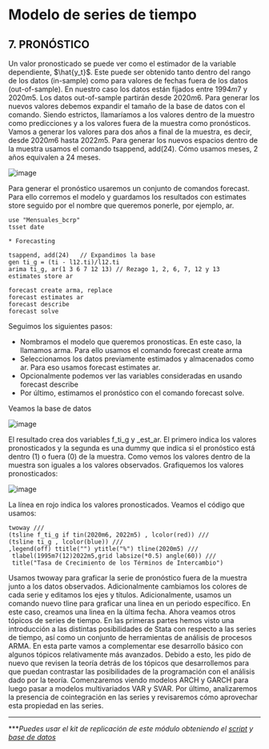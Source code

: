 # Modelo de series de tiempo

## 7.  PRONÓSTICO

Un valor pronosticado se puede ver como el estimador de la variable dependiente, $\hat{y_t}$. Este puede ser obtenido tanto dentro del rango de los datos (in-sample) como para valores de fechas fuera de los datos (out-of-sample).
En nuestro caso los datos están fijados entre $1994m7$ y $2020m5$. Los datos out-of-sample partirán desde $2020m6$. Para generar los nuevos valores debemos expandir el tamaño de la base de datos con el comando. Siendo estrictos, llamaríamos a los valores dentro de la muestro como predicciones y a los valores fuera de la muestra como pronósticos.
Vamos a generar los valores para dos años a final de la muestra, es decir, desde $2020m6$ hasta $2022m5$. Para generar los nuevos espacios dentro de la muestra usamos el comando tsappend, add(24). Cómo usamos meses, 2 años equivalen a 24 meses.

![image](https://user-images.githubusercontent.com/106888200/224491809-80419901-ae34-4424-aafd-8089bcc53115.png)

Para generar el pronóstico usaremos un conjunto de comandos forecast. Para ello corremos el modelo y guardamos los resultados con estimates store seguido por el nombre que queremos ponerle, por ejemplo, ar. 

```
use "Mensuales_bcrp"
tsset date 

* Forecasting

tsappend, add(24)	// Expandimos la base
gen ti_g = (ti - l12.ti)/l12.ti 
arima ti_g, ar(1 3 6 7 12 13) // Rezago 1, 2, 6, 7, 12 y 13
estimates store ar

forecast create arma, replace
forecast estimates ar
forecast describe
forecast solve
```

Seguimos los siguientes pasos:
- Nombramos el modelo que queremos pronosticas. En este caso, la llamamos arma. Para ello usamos el comando forecast create arma 
- Seleccionamos los datos previamente estimados y almacenados como ar. Para eso usamos forecast estimates ar.
- Opcionalmente podemos ver las variables consideradas en usando forecast describe
- Por último, estimamos el pronóstico con el comando forecast solve.

Veamos la base de datos

![image](https://user-images.githubusercontent.com/106888200/224491827-044dd5e3-fd35-4a10-89e9-bd9e19ba61db.png)

El resultado crea dos variables f_ti_g y _est_ar. El primero indica los valores pronosticados y la segunda es una dummy que indica si el pronóstico está dentro (1) o fuera (0) de la muestra. Como vemos los valores dentro de la muestra son iguales a los valores observados.
Grafiquemos los valores pronosticados:

![image](https://user-images.githubusercontent.com/106888200/224491839-4b3a5cbe-f357-4889-8534-7ed818be8b6c.png)

La línea en rojo indica los valores pronosticados. Veamos el código que usamos:

```
twoway ///
(tsline f_ti_g if tin(2020m6, 2022m5) , lcolor(red)) ///
(tsline ti_g , lcolor(blue)) ///
,legend(off) ttitle("") ytitle("%") tline(2020m5) ///
 tlabel(1995m7(12)2022m5,grid labsize(*0.5) angle(60)) ///
 title("Tasa de Crecimiento de los Términos de Intercambio")
```

Usamos twoway para graficar la serie de pronóstico fuera de la muestra junto a los datos observados. Adicionalmente cambiamos los colores de cada serie y editamos los ejes y títulos. Adicionalmente, usamos un comando nuevo tline para graficar una linea en un periodo específico. En este caso, creamos una linea en la última fecha.
Ahora veamos otros tópicos de series de tiempo. En las primeras partes hemos visto una introducción a las distintas posibilidades de Stata con respecto a las series de tiempo, así como un conjunto de herramientas de análisis de procesos ARMA. En esta parte vamos a complementar ese desarrollo básico con algunos tópicos relativamente más avanzados. Debido a esto, les pido de nuevo que revisen la teoría detrás de los tópicos que desarrollemos para que puedan contrastar las posibilidades de la programación con el análisis dado por la teoría. 
Comenzaremos viendo modelos ARCH y GARCH para luego pasar a modelos multivariados VAR y SVAR. Por último, analizaremos la presencia de cointegración en las series y revisaremos cómo aprovechar esta propiedad en las series.

________________________________________________________________________________
****Puedes usar el kit de replicación de este módulo obteniendo el [script](https://github.com/EconPUCP/Stata/blob/main/_An%C3%A1lisis/Scripts/Modelos%20de%20Series%20de%20tiempo/9_pron%C3%B3sticos.do "script") y [base de datos](https://github.com/EconPUCP/Stata/tree/main/_An%C3%A1lisis/Data/Modelos%20de%20Series%20de%20tiempo "base de datos")* 
